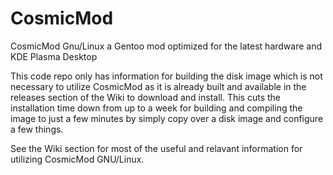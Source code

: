 # CosmicMod
CosmicMod Gnu/Linux a Gentoo mod optimized for the latest hardware and KDE Plasma Desktop

This code repo only has information for building the disk image which is not necessary to utilize CosmicMod as it is already built and available in the releases section of the Wiki to download and install.  This cuts the installation time down from up to a week for building and compiling the image to just a few minutes by simply copy over a disk image and configure a few things.  

See the Wiki section for most of the useful and relavant information for utilizing CosmicMod GNU/Linux.
